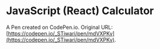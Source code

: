 # JavaScript (React) Calculator 

A Pen created on CodePen.io. Original URL: [https://codepen.io/_STiwari/pen/mdVXPKv](https://codepen.io/_STiwari/pen/mdVXPKv).


